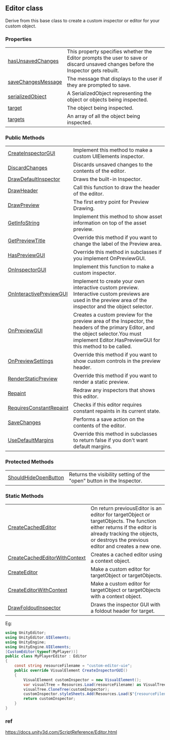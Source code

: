 ## Editor class
Derive from this base class to create a custom inspector or editor for your custom object.


### Properties

<table class="list"><tbody><tr><td class="lbl"><a href="https://docs.unity3d.com/ScriptReference/Editor.htmlEditor-hasUnsavedChanges.html">hasUnsavedChanges</a></td><td class="desc">This property specifies whether the Editor prompts the user to save or discard unsaved changes before the Inspector gets rebuilt.</td></tr><tr><td class="lbl"><a href="https://docs.unity3d.com/ScriptReference/Editor.htmlEditor-saveChangesMessage.html">saveChangesMessage</a></td><td class="desc">The message that displays to the user if they are prompted to save.</td></tr><tr><td class="lbl"><a href="https://docs.unity3d.com/ScriptReference/Editor.htmlEditor-serializedObject.html">serializedObject</a></td><td class="desc">A SerializedObject representing the object or objects being inspected.</td></tr><tr><td class="lbl"><a href="https://docs.unity3d.com/ScriptReference/Editor.htmlEditor-target.html">target</a></td><td class="desc">The object being inspected.</td></tr><tr><td class="lbl"><a href="https://docs.unity3d.com/ScriptReference/Editor.htmlEditor-targets.html">targets</a></td><td class="desc">An array of all the object being inspected.</td></tr></tbody></table>

### Public Methods

<table class="list"><tbody><tr><td class="lbl"><a href="https://docs.unity3d.com/ScriptReference/Editor.htmlEditor.CreateInspectorGUI.html">CreateInspectorGUI</a></td><td class="desc">Implement this method to make a custom UIElements inspector.</td></tr><tr><td class="lbl"><a href="https://docs.unity3d.com/ScriptReference/Editor.htmlEditor.DiscardChanges.html">DiscardChanges</a></td><td class="desc">Discards unsaved changes to the contents of the editor.</td></tr><tr><td class="lbl"><a href="https://docs.unity3d.com/ScriptReference/Editor.htmlEditor.DrawDefaultInspector.html">DrawDefaultInspector</a></td><td class="desc">Draws the built-in Inspector.</td></tr><tr><td class="lbl"><a href="https://docs.unity3d.com/ScriptReference/Editor.htmlEditor.DrawHeader.html">DrawHeader</a></td><td class="desc">Call this function to draw the header of the editor.</td></tr><tr><td class="lbl"><a href="https://docs.unity3d.com/ScriptReference/Editor.htmlEditor.DrawPreview.html">DrawPreview</a></td><td class="desc">The first entry point for Preview Drawing.</td></tr><tr><td class="lbl"><a href="https://docs.unity3d.com/ScriptReference/Editor.htmlEditor.GetInfoString.html">GetInfoString</a></td><td class="desc">Implement this method to show asset information on top of the asset preview.</td></tr><tr><td class="lbl"><a href="https://docs.unity3d.com/ScriptReference/Editor.htmlEditor.GetPreviewTitle.html">GetPreviewTitle</a></td><td class="desc">Override this method if you want to change the label of the Preview area.</td></tr><tr><td class="lbl"><a href="https://docs.unity3d.com/ScriptReference/Editor.htmlEditor.HasPreviewGUI.html">HasPreviewGUI</a></td><td class="desc">Override this method in subclasses if you implement OnPreviewGUI.</td></tr><tr><td class="lbl"><a href="https://docs.unity3d.com/ScriptReference/Editor.htmlEditor.OnInspectorGUI.html">OnInspectorGUI</a></td><td class="desc">Implement this function to make a custom inspector.</td></tr><tr><td class="lbl"><a href="https://docs.unity3d.com/ScriptReference/Editor.htmlEditor.OnInteractivePreviewGUI.html">OnInteractivePreviewGUI</a></td><td class="desc">Implement to create your own interactive custom preview. Interactive custom previews are used in the preview area of the inspector and the object selector.</td></tr><tr><td class="lbl"><a href="https://docs.unity3d.com/ScriptReference/Editor.htmlEditor.OnPreviewGUI.html">OnPreviewGUI</a></td><td class="desc">Creates a custom preview for the preview area of the Inspector, the headers of the primary Editor, and the object selector.You must implement Editor.HasPreviewGUI for this method to be called.</td></tr><tr><td class="lbl"><a href="https://docs.unity3d.com/ScriptReference/Editor.htmlEditor.OnPreviewSettings.html">OnPreviewSettings</a></td><td class="desc">Override this method if you want to show custom controls in the preview header.</td></tr><tr><td class="lbl"><a href="https://docs.unity3d.com/ScriptReference/Editor.htmlEditor.RenderStaticPreview.html">RenderStaticPreview</a></td><td class="desc">Override this method if you want to render a static preview.</td></tr><tr><td class="lbl"><a href="https://docs.unity3d.com/ScriptReference/Editor.htmlEditor.Repaint.html">Repaint</a></td><td class="desc">Redraw any inspectors that shows this editor.</td></tr><tr><td class="lbl"><a href="https://docs.unity3d.com/ScriptReference/Editor.htmlEditor.RequiresConstantRepaint.html">RequiresConstantRepaint</a></td><td class="desc">Checks if this editor requires constant repaints in its current state.</td></tr><tr><td class="lbl"><a href="https://docs.unity3d.com/ScriptReference/Editor.htmlEditor.SaveChanges.html">SaveChanges</a></td><td class="desc">Performs a save action on the contents of the editor.</td></tr><tr><td class="lbl"><a href="https://docs.unity3d.com/ScriptReference/Editor.htmlEditor.UseDefaultMargins.html">UseDefaultMargins</a></td><td class="desc">Override this method in subclasses to return false if you don't want default margins.</td></tr></tbody></table>

### Protected Methods

<table class="list"><tbody><tr><td class="lbl"><a href="https://docs.unity3d.com/ScriptReference/Editor.htmlEditor.ShouldHideOpenButton.html">ShouldHideOpenButton</a></td><td class="desc">Returns the visibility setting of the "open" button in the Inspector.</td></tr></tbody></table>

### Static Methods

<table class="list"><tbody><tr><td class="lbl"><a href="https://docs.unity3d.com/ScriptReference/Editor.htmlEditor.CreateCachedEditor.html">CreateCachedEditor</a></td><td class="desc">On return previousEditor is an editor for targetObject or targetObjects. The function either returns if the editor is already tracking the objects, or destroys the previous editor and creates a new one.</td></tr><tr><td class="lbl"><a href="https://docs.unity3d.com/ScriptReference/Editor.htmlEditor.CreateCachedEditorWithContext.html">CreateCachedEditorWithContext</a></td><td class="desc">Creates a cached editor using a context object.</td></tr><tr><td class="lbl"><a href="https://docs.unity3d.com/ScriptReference/Editor.htmlEditor.CreateEditor.html">CreateEditor</a></td><td class="desc">Make a custom editor for targetObject or targetObjects.</td></tr><tr><td class="lbl"><a href="https://docs.unity3d.com/ScriptReference/Editor.htmlEditor.CreateEditorWithContext.html">CreateEditorWithContext</a></td><td class="desc">Make a custom editor for targetObject or targetObjects with a context object.</td></tr><tr><td class="lbl"><a href="https://docs.unity3d.com/ScriptReference/Editor.htmlEditor.DrawFoldoutInspector.html">DrawFoldoutInspector</a></td><td class="desc">Draws the inspector GUI with a foldout header for target.</td></tr></tbody></table>




Eg:
```cs
using UnityEditor;
using UnityEditor.UIElements;
using UnityEngine;
using UnityEngine.UIElements;
[CustomEditor(typeof(MyPlayer))]
public class MyPlayerEditor : Editor
{
    const string resourceFilename = "custom-editor-uie";
    public override VisualElement CreateInspectorGUI()
    {
        VisualElement customInspector = new VisualElement();
        var visualTree = Resources.Load(resourceFilename) as VisualTreeAsset;
        visualTree.CloneTree(customInspector);
        customInspector.styleSheets.Add(Resources.Load($"{resourceFilename}-style") as StyleSheet);
        return customInspector;
    }
}
```

### ref 
https://docs.unity3d.com/ScriptReference/Editor.html

